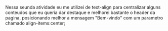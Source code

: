 Nessa seunda atividade eu me utilizei de  text-align para centralizar alguns conteudos que eu queria dar destaque
e melhorei bastante o header da pagina, posicionando melhor a mensagem "Bem-vindo" com um parametro chamado align-items:center;